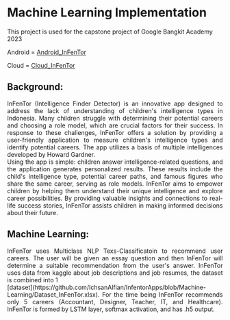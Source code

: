 # Machine Learning Implementation


This project is used for the capstone project of Google Bangkit Academy 2023


Android = [Android_InFenTor](https://github.com/IchsanAlfian/InfentorApps/tree/Mobile-Development)

Cloud = [Cloud_InFenTor](https://github.com/IchsanAlfian/InfentorApps/tree/Cloud-Computing)

## **Background**:

<div style="text-align: justify"> InFenTor (Intelligence Finder Detector) is an innovative app designed to address the lack of understanding of children's intelligence types in Indonesia. Many children struggle with determining their potential careers and choosing a role model, which are crucial factors for their success. In response to these challenges, InFenTor offers a solution by providing a user-friendly application to measure children's intelligence types and identify potential careers. The app utilizes a basis of multiple intelligences developed by Howard Gardner. </div>


<div style="text-align: justify"> Using the app is simple: children answer intelligence-related questions, and the application generates personalized results. These results include the child's intelligence type, potential career paths, and famous figures who share the same career, serving as role models. InFenTor aims to empower children by helping them understand their unique intelligence and explore career possibilities. By providing valuable insights and connections to real-life success stories, InFenTor assists children in making informed decisions about their future. </div>

## **Machine Learning**:
<div style="text-align: justify"> 
InFenTor uses Multiclass NLP Texs-Classificatoin to recommend user careers. The user will be given an essay question and then InFenTor will determine a suitable recommendation from the user's answer. InFenTor uses data from kaggle about job descriptions and job resumes, the dataset is combined into 1 
 </div>

<div style="text-align: justify"> [dataset](https://github.com/IchsanAlfian/InfentorApps/blob/Machine-Learning/Dataset_InFenTor.xlsx). For the time being InFenTor recommends only 5 careers (Accountant, Designer, Teacher, IT, and Healthcare). InFenTor is formed by LSTM layer, softmax activation, and has .h5 output.  </div>

    

